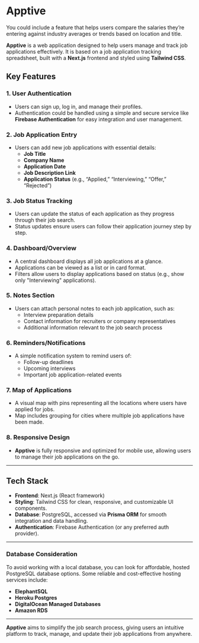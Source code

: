 # Apptive

You could include a feature that helps users compare the salaries they’re entering against industry averages or trends based on location and title.



**Apptive** is a web application designed to help users manage and track job applications effectively. It is based on a job application tracking spreadsheet, built with a **Next.js** frontend and styled using **Tailwind CSS**.

## Key Features

### 1. **User Authentication**
- Users can sign up, log in, and manage their profiles.
- Authentication could be handled using a simple and secure service like **Firebase Authentication** for easy integration and user management.

### 2. **Job Application Entry**
- Users can add new job applications with essential details:
  - **Job Title**
  - **Company Name**
  - **Application Date**
  - **Job Description Link**
  - **Application Status** (e.g., “Applied,” “Interviewing,” “Offer,” “Rejected”)

### 3. **Job Status Tracking**
- Users can update the status of each application as they progress through their job search.
- Status updates ensure users can follow their application journey step by step.

### 4. **Dashboard/Overview**
- A central dashboard displays all job applications at a glance.
- Applications can be viewed as a list or in card format.
- Filters allow users to display applications based on status (e.g., show only "Interviewing" applications).

### 5. **Notes Section**
- Users can attach personal notes to each job application, such as:
  - Interview preparation details
  - Contact information for recruiters or company representatives
  - Additional information relevant to the job search process

### 6. **Reminders/Notifications**
- A simple notification system to remind users of:
  - Follow-up deadlines
  - Upcoming interviews
  - Important job application-related events

### 7. **Map of Applications**
- A visual map with pins representing all the locations where users have applied for jobs.
- Map includes grouping for cities where multiple job applications have been made.

### 8. **Responsive Design**
- **Apptive** is fully responsive and optimized for mobile use, allowing users to manage their job applications on the go.

---

## Tech Stack

- **Frontend**: Next.js (React framework)  
- **Styling**: Tailwind CSS for clean, responsive, and customizable UI components.
- **Database**: PostgreSQL, accessed via **Prisma ORM** for smooth integration and data handling.
- **Authentication**: Firebase Authentication (or any preferred auth provider).

---

### Database Consideration

To avoid working with a local database, you can look for affordable, hosted PostgreSQL database options. Some reliable and cost-effective hosting services include:

- **ElephantSQL**
- **Heroku Postgres**
- **DigitalOcean Managed Databases**
- **Amazon RDS**

---

**Apptive** aims to simplify the job search process, giving users an intuitive platform to track, manage, and update their job applications from anywhere.
